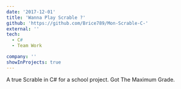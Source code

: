 ```yaml
---
date: '2017-12-01'
title: 'Wanna Play Scrable ?'
github: 'https://github.com/Brice789/Mon-Scrable-C-'
external: ''
tech:
  - C#
  - Team Work

company: ''
showInProjects: true
---
```


A true Scrable in C# for a school project. Got The Maximum Grade.
